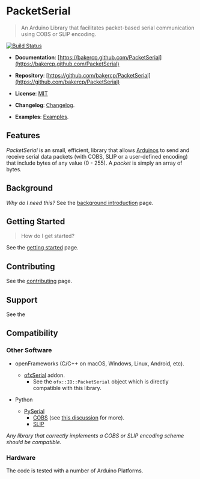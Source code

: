 # PacketSerial

> An Arduino Library that facilitates packet-based serial communication using COBS or SLIP encoding.

[![Build Status](https://travis-ci.org/bakercp/PacketSerial.svg?branch=master)](https://travis-ci.org/bakercp/PacketSerial)

- **Documentation**: [https://bakercp.github.com/PacketSerial](https://bakercp.github.com/PacketSerial)
- **Repository**: [https://github.com/bakercp/PacketSerial](https://github.com/bakercp/PacketSerial)  
- **License**: [MIT](LICENSE.md)

- **Changelog**: [Changelog](docs/CHANGELOG.md).
- **Examples**: [Examples](examples).

## Features

_PacketSerial_ is an small, efficient, library that allows [Arduinos](http://www.arduino.cc/) to send and receive serial data packets (with COBS, SLIP or a user-defined encoding) that include bytes of any value (0 - 255). A _packet_ is simply an array of bytes.

## Background

_Why do I need this?_ See the [background introduction](docs/BACKGROUND.md) page.

## Getting Started 

> How do I get started?

See the [getting started](docs/GETTING_STARTED.md) page.

## Contributing

See the [contributing](docs/CONTRIBUTING.md) page.

## Support

See the 

## Compatibility

### Other Software

- openFrameworks (C/C++ on macOS, Windows, Linux, Android, etc).
  - [ofxSerial](https://github.com/bakercp/ofxSerial) addon.
    - See the `ofx::IO::PacketSerial` object which is directly compatible with this library.

- Python
  - [PySerial](https://pythonhosted.org/pyserial/index.html)
    - [COBS](https://pythonhosted.org/cobs/) (see [this discussion](https://github.com/bakercp/PacketSerial/issues/10) for more).
    - [SLIP](https://pypi.python.org/pypi/sliplib/0.0.1)

_Any library that correctly implements a COBS or SLIP encoding scheme should be compatible._

### Hardware

The code is tested with a number of Arduino Platforms.


